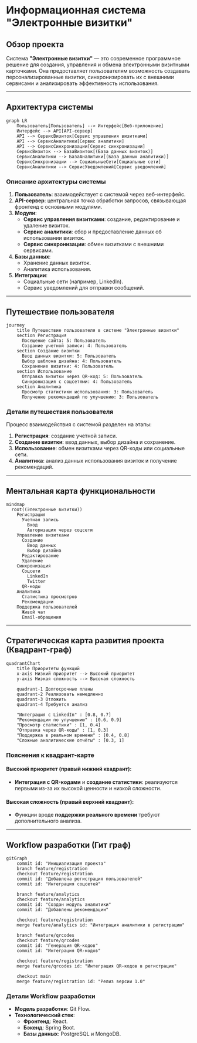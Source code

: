 # Информационная система "Электронные визитки"

## Обзор проекта

Система **"Электронные визитки"** — это современное программное решение для создания, управления и обмена электронными визитными карточками. Она предоставляет пользователям возможность создавать персонализированные визитки, синхронизировать их с внешними сервисами и анализировать эффективность использования.

---

## Архитектура системы

```mermaid
graph LR
    Пользователь[Пользователь] --> Интерфейс[Веб-приложение]
    Интерфейс --> API[API-сервер]
    API --> СервисВизиток[Сервис управления визитками]
    API --> СервисАналитики[Сервис аналитики]
    API --> СервисСинхронизации[Сервис синхронизации]
    СервисВизиток --> БазаВизиток[(База данных визиток)]
    СервисАналитики --> БазаАналитики[(База данных аналитики)]
    СервисСинхронизации --> СоциальныеСети[Социальные сети]
    СервисАналитики --> СервисУведомлений[Сервис уведомлений]
```

### Описание архитектуры системы

1. **Пользователь**: взаимодействует с системой через веб-интерфейс.  
2. **API-сервер**: центральная точка обработки запросов, связывающая фронтенд с основными модулями.  
3. **Модули**:
   - **Сервис управления визитками**: создание, редактирование и удаление визиток.  
   - **Сервис аналитики**: сбор и предоставление данных об использовании визиток.  
   - **Сервис синхронизации**: обмен визитками с внешними сервисами.  
4. **Базы данных**:
   - Хранение данных визиток.  
   - Аналитика использования.  
5. **Интеграции**:
   - Социальные сети (например, LinkedIn).  
   - Сервис уведомлений для отправки сообщений.  

---

## Путешествие пользователя

```mermaid
journey
    title Путешествие пользователя в системе "Электронные визитки"
    section Регистрация
      Посещение сайта: 5: Пользователь
      Создание учетной записи: 4: Пользователь
    section Создание визитки
      Ввод данных визитки: 5: Пользователь
      Выбор шаблона дизайна: 4: Пользователь
      Сохранение визитки: 4: Пользователь
    section Использование
      Отправка визитки через QR-код: 5: Пользователь
      Синхронизация с соцсетями: 4: Пользователь
    section Аналитика
      Просмотр статистики использования: 3: Пользователь
      Получение рекомендаций по улучшению: 3: Пользователь
```

### Детали путешествия пользователя

Процесс взаимодействия с системой разделен на этапы:  
1. **Регистрация**: создание учетной записи.  
2. **Создание визитки**: ввод данных, выбор дизайна и сохранение.  
3. **Использование**: обмен визитками через QR-коды или социальные сети.  
4. **Аналитика**: анализ данных использования визиток и получение рекомендаций.  

---

## Ментальная карта функциональности

```mermaid
mindmap
  root((Электронные визитки))
    Регистрация
      Учетная запись
        Вход
        Авторизация через соцсети
    Управление визитками
      Создание
        Ввод данных
        Выбор дизайна
      Редактирование
      Удаление
    Синхронизация
      Соцсети
        LinkedIn
        Twitter
      QR-коды
    Аналитика
      Статистика просмотров
      Рекомендации
    Поддержка пользователей
      Живой чат
      Email-обращения
```

---

## Стратегическая карта развития проекта (Квадрант-граф)

```mermaid
quadrantChart
    title Приоритеты функций
    x-axis Низкий приоритет --> Высокий приоритет
    y-axis Низкая сложность --> Высокая сложность

    quadrant-1 Долгосрочные планы
    quadrant-2 Реализовать немедленно
    quadrant-3 Отложить
    quadrant-4 Требуется анализ

    "Интеграция с LinkedIn" : [0.8, 0.7]
    "Рекомендации по улучшению" : [0.6, 0.9]
    "Просмотр статистики" : [1, 0.4]
    "Отправка через QR-коды" : [1, 0.3]
    "Поддержка в реальном времени" : [0.4, 0.8]
    "Сложные аналитические отчёты" : [0.3, 1]
```

### Пояснения к квадрант-карте

#### Высокий приоритет (правый нижний квадрант):  
- **Интеграция с QR-кодами** и **создание статистики**: реализуются первыми из-за их высокой ценности и низкой сложности.  

#### Высокая сложность (правый верхний квадрант):  
- Функции вроде **поддержки реального времени** требуют дополнительного анализа.  

---

## Workflow разработки (Гит граф)

```mermaid
gitGraph
    commit id: "Инициализация проекта"
    branch feature/registration
    checkout feature/registration
    commit id: "Добавлена регистрация пользователей"
    commit id: "Интеграция соцсетей"

    branch feature/analytics
    checkout feature/analytics
    commit id: "Создан модуль аналитики"
    commit id: "Добавлены рекомендации"

    checkout feature/registration
    merge feature/analytics id: "Интеграция аналитики в регистрацию"

    branch feature/qrcodes
    checkout feature/qrcodes
    commit id: "Генерация QR-кодов"
    commit id: "Интеграция QR-кодов"

    checkout feature/registration
    merge feature/qrcodes id: "Интеграция QR-кодов в регистрацию"

    checkout main
    merge feature/registration id: "Релиз версии 1.0"
```

### Детали Workflow разработки

- **Модель разработки**: Git Flow.  
- **Технологический стек**:
  - **Фронтенд**: React.  
  - **Бэкенд**: Spring Boot.  
  - **Базы данных**: PostgreSQL и MongoDB.  

